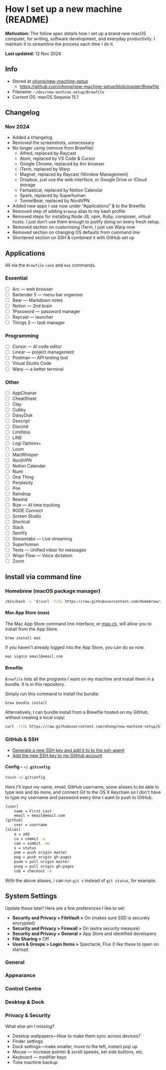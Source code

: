 # How I set up a new machine (README)

**Motivation:** The follow spec details how I set up a brand new macOS computer, for writing, software development, and everyday productivity. I maintain it to streamline the process each time I do it.

**Last updated:** 12 Nov 2024
## Info
* Stored at [ohong/new-machine-setup](https://github.com/ohong/new-machine-setup)
  * https://github.com/ohong/new-machine-setup/blob/master/Brewfile
* Filename: `~/dev/new-machine-setup/Brewfile`
* Current OS: macOS Sequoia 15.1
## Changelog
### Nov 2024
* Added a changelog
* Removed the screenshots, unnecessary
* No longer using (remove from Brewfile):
  * Alfred, replaced by Raycast
  * Atom, replaced by VS Code & Cursor
  * Google Chrome, replaced by Arc browser
  * iTerm, replaced by Warp
  * Magnet, replaced by Raycast (Window Management)
  * Dropbox, just use the web interface, or Google Drive or iCloud storage
  * Fantastical, replaced by Notion Calendar
  * Spark, replaced by Superhuman
  * TunnelBear, replaced by NordVPN
* Added new apps I use now under “Applications” & to the Brewfile
* Removed step of adding `brewup` alias to my bash profile
* Removed steps for installing Node JS, npm, Ruby, composer, virtual hosts. I just don’t use them enough to justify doing on every fresh setup.
* Removed section on customising iTerm, I just use Warp now
* Removed section on changing OS defaults from command line
* Shortened section on SSH & combined it with GitHub set up
## Applications
All via the `Brewfile` `cask` and `mas` commands.
### Essential
* [ ] Arc — web browser
* [ ] Bartender 5 — menu bar organiser
* [ ] Bear — Markdown notes
* [ ] Notion — 2nd brain
* [ ] 1Password — password manager
* [ ] Raycast — launcher
* [ ] Things 3 — task manager
### Programming
- [ ] Cursor — AI code editor
- [ ] Linear — project management
- [ ] Postman — API testing tool
- [ ] Visual Studio Code
- [ ] Warp — a better terminal
### Other
- [ ] AppCleaner
- [ ] CheatSheet
- [ ] Clay
- [ ] Cubby
- [ ] DaisyDisk
- [ ] Descript
- [ ] Discord
- [ ] Limitless
- [ ] LINE
- [ ] Logi Options+
- [ ] Loom
- [ ] MacWhisper
- [ ] NordVPN
- [ ] Notion Calendar
- [ ] Numi
- [ ] One Thing
- [ ] Perplexity
- [ ] Poe
- [ ] Raindrop
- [ ] Rewind
- [ ] Rize — AI time tracking
- [ ] RODE Connect
- [ ] Screen Studio
- [ ] Shortcat
- [ ] Slack
- [ ] Spotify
- [ ] Streamlabs — Live streaming
- [ ] Superhuman
- [ ] Texts — Unified inbox for messages
- [ ] Wispr Flow — Voice dictation
- [ ] Zoom
## Install via command line
### Homebrew (macOS package manager)
```bash
/bin/bash -c "$(curl -fsSL https://raw.githubusercontent.com/Homebrew/install/HEAD/install.sh)"
```

#### Mac App Store (mas)

The Mac App Store command line interface, or [mas-cli](https://github.com/mas-cli/mas), will allow you to install from the App Store.
```bash
brew install mas
```

If you haven't already logged into the App Store, you can do so now.

```bash
mas signin email@email.com
```

#### Brewfile

`Brewfile` lists all the programs I want on my machine and install them in a bundle. It is in this repository.

Simply run this command to install the bundle:

```bash
brew bundle install
```

Alternatively, I can bundle install from a Brewfile hosted on my GitHub, without creating a local copy:
```bash
curl -fsSL https://raw.githubusercontent.com/ohong/new-machine-setup/blob/master/Brewfile | brew bundle --file=-
```

### GitHub & SSH
* [Generate a new SSH key and add it to to the ssh-agent](https://docs.github.com/en/authentication/connecting-to-github-with-ssh/generating-a-new-ssh-key-and-adding-it-to-the-ssh-agent)
* [Add the new SSH key to my GitHub account](https://docs.github.com/en/authentication/connecting-to-github-with-ssh/adding-a-new-ssh-key-to-your-github-account)

#### Config - `~/.gitconfig`

```bash
touch ~/.gitconfig
```

Here I'll input my name, email, GitHub username, some aliases to be able to type less and do more, and connect Git to the OS X Keychain so I don't have to type my username and password every time I want to push to GitHub.

```bash
[user]
    name = First Last
    email = email@email.com
[github]
    user = username
[alias]
    a = add
    ca = commit -a
    cam = commit -am
    s = status
    pom = push origin master
    pog = push origin gh-pages
    puom = pull origin master
    puog = pull origin gh-pages
    cob = checkout -b
```

With the above aliases, I can run `git s` instead of `git status`, for example.

## System Settings
Update these later!
Here are a few preferences I like to set:
- **Security and Privacy > FileVault >** On (makes sure SSD is securely encrypted)
- **Security and Privacy > Firewall >** On (extra security measure)
- **Security and Privacy > General >** App Store and identified developers
- **File Sharing >** Off
- **Users & Groups > Login Items >** Spectacle, Flux (I like these to open on startup)
### General
### Appearance
### Control Centre
### Desktop & Dock
### Privacy & Security

What else am I missing?
* Desktop wallpapers—How to make them sync across devices?
* Finder settings
* Dock settings—make smaller, move to the left, instant pop up
* Mouse — increase pointer & scroll speeds, set side buttons, etc.
* Keyboard — modifier keys
* Time machine backup